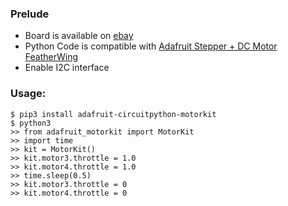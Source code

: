 ### Prelude
* Board is available on [ebay](https://www.ebay.com/itm/311834775630)<br>
* Python Code is compatible with [Adafruit Stepper + DC Motor FeatherWing](https://learn.adafruit.com/adafruit-stepper-dc-motor-featherwing/circuitpython)<br>
* Enable I2C interface
### Usage:
```
$ pip3 install adafruit-circuitpython-motorkit 
$ python3 
>> from adafruit_motorkit import MotorKit
>> import time
>> kit = MotorKit() 
>> kit.motor3.throttle = 1.0
>> kit.motor4.throttle = 1.0
>> time.sleep(0.5)
>> kit.motor3.throttle = 0
>> kit.motor4.throttle = 0
```
